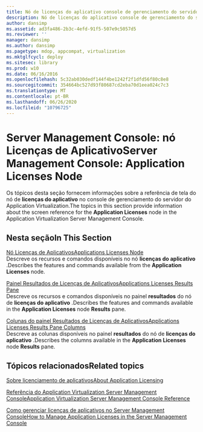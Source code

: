```yaml
---
title: Nó de licenças do aplicativo console de gerenciamento do servidor
description: Nó de licenças do aplicativo console de gerenciamento do servidor
author: dansimp
ms.assetid: ad3fa486-2b3c-4efd-91f5-507e9c5057d5
ms.reviewer: ''
manager: dansimp
ms.author: dansimp
ms.pagetype: mdop, appcompat, virtualization
ms.mktglfcycl: deploy
ms.sitesec: library
ms.prod: w10
ms.date: 06/16/2016
ms.openlocfilehash: 5c32ab030dedf144f4be1242f2f1dfd56f80c8e8
ms.sourcegitcommit: 354664bc527d93f80687cd2eba70d1eea024c7c3
ms.translationtype: MT
ms.contentlocale: pt-BR
ms.lasthandoff: 06/26/2020
ms.locfileid: "10796725"
---
```

# <span data-ttu-id="f0e83-103">Server Management Console: nó Licenças de Aplicativo</span><span class="sxs-lookup"><span data-stu-id="f0e83-103">Server Management Console: Application Licenses Node</span></span>


<span data-ttu-id="f0e83-104">Os tópicos desta seção fornecem informações sobre a referência de tela do nó de **licenças do aplicativo** no console de gerenciamento do servidor do Application Virtualization.</span><span class="sxs-lookup"><span data-stu-id="f0e83-104">The topics in this section provide information about the screen reference for the **Application Licenses** node in the Application Virtualization Server Management Console.</span></span>

## <span data-ttu-id="f0e83-105">Nesta seção</span><span class="sxs-lookup"><span data-stu-id="f0e83-105">In This Section</span></span>


<a href="" id="applications-licenses-node"></a>[<span data-ttu-id="f0e83-106">Nó Licenças de Aplicativos</span><span class="sxs-lookup"><span data-stu-id="f0e83-106">Applications Licenses Node</span></span>](applications-licenses-node.md)  
<span data-ttu-id="f0e83-107">Descreve os recursos e comandos disponíveis no nó **licenças do aplicativo** .</span><span class="sxs-lookup"><span data-stu-id="f0e83-107">Describes the features and commands available from the **Application Licenses** node.</span></span>

<a href="" id="applications-licenses-results-pane"></a>[<span data-ttu-id="f0e83-108">Painel Resultados de Licenças de Aplicativos</span><span class="sxs-lookup"><span data-stu-id="f0e83-108">Applications Licenses Results Pane</span></span>](applications-licenses-results-pane.md)  
<span data-ttu-id="f0e83-109">Descreve os recursos e comandos disponíveis no painel **resultados** do nó de **licenças do aplicativo** .</span><span class="sxs-lookup"><span data-stu-id="f0e83-109">Describes the features and commands available in the **Application Licenses** node **Results** pane.</span></span>

<a href="" id="applications-licenses-results-pane-columns"></a>[<span data-ttu-id="f0e83-110">Colunas do painel Resultados de Licenças de Aplicativos</span><span class="sxs-lookup"><span data-stu-id="f0e83-110">Applications Licenses Results Pane Columns</span></span>](applications-licenses-results-pane-columns.md)  
<span data-ttu-id="f0e83-111">Descreve as colunas disponíveis no painel **resultados** do nó de **licenças do aplicativo** .</span><span class="sxs-lookup"><span data-stu-id="f0e83-111">Describes the columns available in the **Application Licenses** node **Results** pane.</span></span>

## <span data-ttu-id="f0e83-112">Tópicos relacionados</span><span class="sxs-lookup"><span data-stu-id="f0e83-112">Related topics</span></span>


[<span data-ttu-id="f0e83-113">Sobre licenciamento de aplicativos</span><span class="sxs-lookup"><span data-stu-id="f0e83-113">About Application Licensing</span></span>](about-application-licensing.md)

[<span data-ttu-id="f0e83-114">Referência do Application Virtualization Server Management Console</span><span class="sxs-lookup"><span data-stu-id="f0e83-114">Application Virtualization Server Management Console Reference</span></span>](application-virtualization-server-management-console-reference.md)

[<span data-ttu-id="f0e83-115">Como gerenciar licenças de aplicativos no Server Management Console</span><span class="sxs-lookup"><span data-stu-id="f0e83-115">How to Manage Application Licenses in the Server Management Console</span></span>](how-to-manage-application-licenses-in-the-server-management-console.md)

 

 






